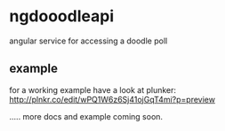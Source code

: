 # ngdooodleapi
angular service for accessing a doodle poll

## example
for a working example have a look at plunker: http://plnkr.co/edit/wPQ1W6z6Sj41ojGqT4mi?p=preview


..... more docs and example coming soon.
